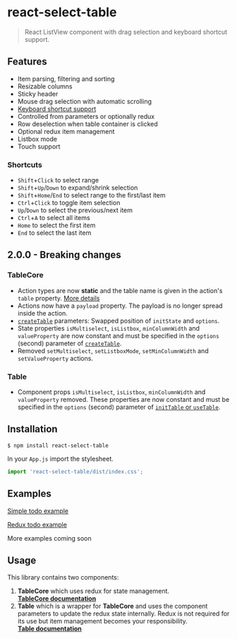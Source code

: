 # react-select-table

> React ListView component with drag selection and keyboard shortcut support.

## Features

* Item parsing, filtering and sorting
* Resizable columns
* Sticky header
* Mouse drag selection with automatic scrolling
* [Keyboard shortcut support](#shortcuts)
* Controlled from parameters or optionally redux
* Row deselection when table container is clicked
* Optional redux item management
* Listbox mode
* Touch support

### Shortcuts

* `Shift`+`Click` to select range
* `Shift`+`Up`/`Down` to expand/shrink selection
* `Shift`+`Home`/`End` to select range to the first/last item
* `Ctrl`+`Click` to toggle item selection
* `Up`/`Down` to select the previous/next item
* `Ctrl`+`A` to select all items
* `Home` to select the first item
* `End` to select the last item

## 2.0.0 - Breaking changes

### TableCore

* Action types are now **static** and the table name is given in the action's `table` property. [More details](/docs/core.md#actions)
* Actions now have a `payload` property. The payload is no longer spread inside the action.
* [`createTable`](./docs/core.md#reducer) parameters: Swapped position of `initState` and `options`.
* State properties `isMultiselect`, `isListbox`, `minColumnWidth` and `valueProperty` are now constant and must be specified in the `options` (second) parameter of [`createTable`](./docs/core.md#reducer).
* Removed `setMultiselect`, `setListboxMode`, `setMinColumnWidth` and `setValueProperty` actions.

### Table

* Component props `isMultiselect`, `isListbox`, `minColumnWidth` and `valueProperty` removed. These properties are now constant and must be specified in the `options` (second) parameter of [`initTable` or `useTable`](./docs/table.md#setup).

## Installation

```shell
$ npm install react-select-table
```

In your `App.js` import the stylesheet.

````javascript
import 'react-select-table/dist/index.css';
````

## Examples

[Simple todo example](https://codesandbox.io/s/rst-simple-wk07o)

[Redux todo example](https://codesandbox.io/s/rst-redux-mrii6)

More examples coming soon

## Usage

This library contains two components: 

1. **TableCore** which uses redux for state management.<br/>[**TableCore documentation**](/docs/core.md)
2. **Table** which is a wrapper for **TableCore** and uses the component parameters to update the redux state internally. Redux is not required for its use but item management becomes your responsibility.<br/>[**Table documentation**](/docs/table.md)
